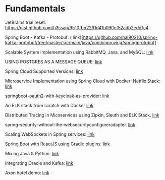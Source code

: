 # Fundamentals

JetBrains trial reset:  https://gist.github.com/h3ssan/9510fbb2291d41b090cf52adb2edd1c4

Spring Boot - Kafka - Protobuf: (
link)[https://github.com/hal90210/spring-kafka-protobuf/tree/master/src/main/java/com/improving/springprotobuf]

Scalable System Implementation using RabbitMQ, Java, and
MySQL: [link](https://blog.devgenius.io/scalable-system-implementation-using-rabbitmq-java-and-mysql-2d5fe0fa182e)

USING POSTGRES AS A MESSAGE QUEUE: [link](https://www.javaadvent.com/2022/12/using-postgres-as-a-message-queue.html)

Spring Cloud Supported Versions: [link](https://github.com/spring-cloud/spring-cloud-release/wiki/Supported-Versions)

Microservice Implementation using Spring Cloud with Docker: Netflix
Stack: [link](https://blog.devgenius.io/microservice-implementation-using-spring-cloud-with-docker-netflix-stack-76a367a5cf05)

springboot-oauth2-with-keycloak-as-provider: [link](https://ravthiru.medium.com/springboot-oauth2-with-keycloak-as-provider-c31b2897e913)

An ELK stack from scratch with Docker [link](https://viblo.asia/p/an-elk-stack-from-scratch-with-docker-gGJ596zjKX2)

Distributed Tracing in Micoservices using Zipkin, Sleuth and ELK
Stack. [link](https://medium.com/swlh/distributed-tracing-in-micoservices-using-spring-zipkin-sleuth-and-elk-stack-5665c5fbecf)

spring-security-without-the-websecurityconfigureradapter. [link](https://spring.io/blog/2022/02/21/spring-security-without-the-websecurityconfigureradapter)

Scaling WebSockets in Spring
services: [link](https://medium.com/javarevisited/scaling-websockets-in-spring-services-27023f59868c)

Spring Boot with ReactJS using Gradle plugins: [link](https://www.youtube.com/watch?v=2GPvZEfzy8A)

Mixing Java & Python: [link](https://elib.dlr.de/59394/1/Mixing_Python_and_Java.pdf)

Integrating Oracle and
Kafka: [link](https://github.com/confluentinc/demo-scene/blob/master/oracle-and-kafka/demo_integrating_oracle_kafka.adoc)

Axon hotel demo: [link](https://github.com/AxonIQ/hotel-demo)
